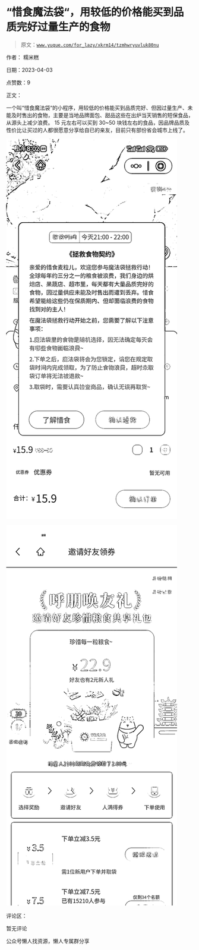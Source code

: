 # “惜食魔法袋“，用较低的价格能买到品质完好过量生产的食物

> 原文：[`www.yuque.com/for_lazy/xkrm14/tzmhwryuvluk80nu`](https://www.yuque.com/for_lazy/xkrm14/tzmhwryuvluk80nu)

作者： 糯米糕

日期：2023-04-03

点赞数：9

正文：

一个叫“惜食魔法袋“的小程序，用较低的价格能买到品质完好、但因过量生产、未能及时售出的食物，主要是当地品牌面包、甜品这些在出炉当天销售的短保食品，从源头上减少浪费。 15 元左右可以买到 30~50 块钱左右的食品，因品牌品质及性价比让买过的人都很愿意分享给自已的亲友，目前只有部份省会城市上线了。

![](img/06af3e66c2514c74e8e7a4ac6235b23b.png)

![](img/2273e122ee38378b5961343ae320c8e4.png)

评论区：

暂无评论

公众号懒人找资源，懒人专属群分享

